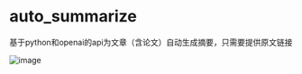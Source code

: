 # auto_summarize
基于python和openai的api为文章（含论文）自动生成摘要，只需要提供原文链接

![image](https://user-images.githubusercontent.com/86822589/205922023-e91b946c-5884-4c71-98e9-ac9dead4aa52.png)

